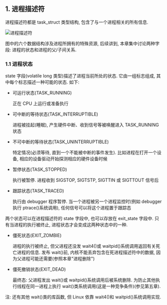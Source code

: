 ## 1. 进程描述符

进程描述符都是 task_struct 类型结构, 包含了与一个进程相关的所有信息.

![进程描述符](images/1.png)

图中的六个数据结构涉及进程所拥有的特殊资源, 后续讲到, 本章集中讨论两种字段: 进程的状态和进程的父/子间关系.

### 1.1 进程状态

state 字段(volatile long 类型)描述了进程当前所处的状态. 它由一组标志组成, 其中每个标志描述一种可能的状态. 如下:

- 可运行状态(TASK_RUNNING)

    正在 CPU 上运行或准备执行

- 可中断的等待状态(TASK_INTERRUPTIBLE)

    进程被挂起(睡眠), 产生硬件中断、收到信号等被唤醒进入 TASK_RUNNING 状态

- 不可中断的等待状态(TASK_UNINTERRUPTIBLE)

    特定情况(必须等待, 直到一个不能被中断的事件发生). 比如进程在打开一个设备, 相应的设备驱动开始探测相应的硬件设备时候

- 暂停状态(TASK_STOPPED)

    执行被暂停. 进程收到 SIGSTOP, SIGTSTP, SIGTTIN 或 SIGTTOUT 信号后

- 跟踪状态(TASK_TRACED)

    执行由 debugger 程序暂停. 当一个进程被另一个进程监控时(例如 debugger 执行 ptrace()系统调用), 任何信号可以将这个进程置于跟踪态

两个状态可以在进程描述符的 state 字段中, 也可以存放在 exit_state 字段中. 只有当进程的执行被终止, 进程状态才会变成这两种状态中的一种.

- 僵死状态(EXIT_ZOMBIE)

    进程的执行被终止, 但父进程还没发 wait4()或 waitpid()系统调用返回有关死亡进程的信息. 发布 wait()前, 内核不能丢弃包含在死进程描述符中的数据, 因为父进程可能还需要(参照本章"进程删除")

- 僵死撤销状态(EXIT_DEAD)

    最终态: 父进程发出 wait()或 waitpid()系统调用后被系统删除. 为防止其他执行线程在同一进程上执行 wait()类系统调用(这是一种竞争条件)(参见第五章).

注: 还有其他 wait()类的库函数, 但 Linux 依靠 wait4()和 waitpid()系统调用实现.
